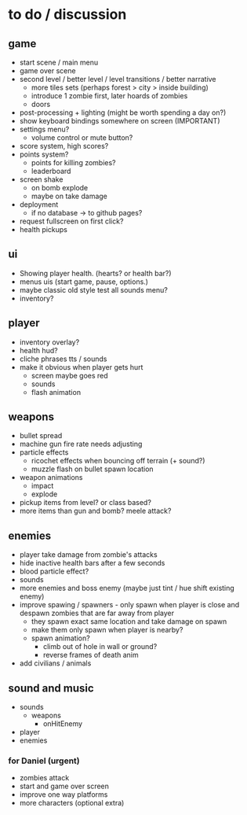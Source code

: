 # to do / discussion

## game

- start scene / main menu
- game over scene
- second level / better level / level transitions / better narrative
  - more tiles sets (perhaps forest > city > inside building)
  - introduce 1 zombie first, later hoards of zombies
  - doors
- post-processing + lighting (might be worth spending a day on?)
- show keyboard bindings somewhere on screen (IMPORTANT)
- settings menu?
  - volume control or mute button?
- score system, high scores?
- points system? 
  - points for killing zombies?
  - leaderboard
- screen shake
  - on bomb explode
  - maybe on take damage
- deployment
  - if no database -> to github pages?
- request fullscreen on first click?
- health pickups


## ui

- Showing player health. (hearts? or health bar?)
- menus uis (start game, pause, options.)
- maybe classic old style test all sounds menu? 
- inventory?


## player

- inventory overlay?
- health hud?
- cliche phrases tts / sounds
- make it obvious when player gets hurt
  - screen maybe goes red
  - sounds
  - flash animation


## weapons

- bullet spread
- machine gun fire rate needs adjusting
- particle effects
  - ricochet effects when bouncing off terrain (+ sound?)
  - muzzle flash on bullet spawn location
- weapon animations
  - impact 
  - explode
- pickup items from level? or class based?
- more items than gun and bomb? meele attack?


## enemies

- player take damage from zombie's attacks
- hide inactive health bars after a few seconds
- blood particle effect?
- sounds
- more enemies and boss enemy (maybe just tint / hue shift existing enemy)
- improve spawing / spawners - only spawn when player is close and despawn zombies that are far away from player
  - they spawn exact same location and take damage on spawn
  - make them only spawn when player is nearby?
  - spawn animation?
    - climb out of hole in wall or ground?
    - reverse frames of death anim
- add civilians / animals

## sound and music

- sounds
  - weapons 
    - onHitEnemy
- player 
- enemies







### for Daniel (urgent)

- zombies attack 
- start and game over screen
- improve one way platforms
- more characters (optional extra)

